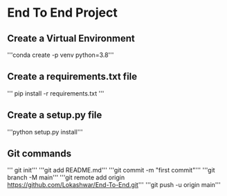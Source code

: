 # End To End Project 

## Create a Virtual Environment 

'''conda create -p venv python=3.8'''

## Create a requirements.txt file

''' pip install -r requirements.txt '''

## Create a setup.py file

'''python setup.py install'''

## Git commands

''' git init'''
'''git add README.md'''
'''git commit -m "first commit"'''
'''git branch -M main'''
'''git remote add origin https://github.com/Lokashwar/End-To-End.git'''
'''git push -u origin main'''